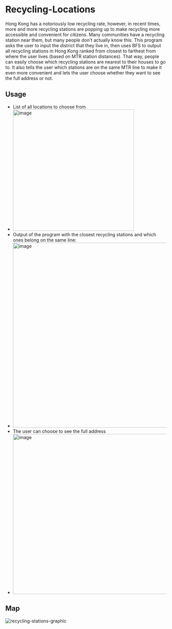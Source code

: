 # Recycling-Locations
Hong Kong has a notoriously low recycling rate, however, in recent times, more and more recycling stations are popping up to make recycling more accessible and convenient for citizens. Many communities have a recycling station near them, but many people don't actually know this. This program asks the user to input the district that they live in, then uses BFS to output all recycling stations in Hong Kong ranked from closest to farthest from where the user lives (based on MTR station distances). That way, people can easily choose which recycling stations are nearest to their houses to go to. It also tells the user which stations are on the same MTR line to make it even more convenient and lets the user choose whether they want to see the full address or not. 

## Usage
- List of all locations to choose from
- <img width="378" alt="image" src="https://github.com/henrietta-k/Recycling-Locations/assets/111554249/b52e83d2-08b9-4611-8833-dc5eb8f62cd6">
- Output of the program with the closest recycling stations and which ones belong on the same line:
- <img width="576" alt="image" src="https://github.com/henrietta-k/Recycling-Locations/assets/111554249/3bfa2fe8-99cd-4373-b7bd-5fc172c7acce">
- The user can choose to see the full address
- <img width="499" alt="image" src="https://github.com/henrietta-k/Recycling-Locations/assets/111554249/ae87a022-2935-4c43-a396-9cc54a1ee84a">

## Map
![recycling-stations-graphic](https://github.com/henrietta-k/Recycling-Locations/assets/111554249/16adaaab-7717-4da7-b494-61129f4e166d)
